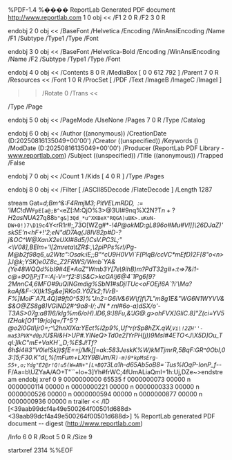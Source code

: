 %PDF-1.4
%���� ReportLab Generated PDF document http://www.reportlab.com
1 0 obj
<<
/F1 2 0 R /F2 3 0 R
>>
endobj
2 0 obj
<<
/BaseFont /Helvetica /Encoding /WinAnsiEncoding /Name /F1 /Subtype /Type1 /Type /Font
>>
endobj
3 0 obj
<<
/BaseFont /Helvetica-Bold /Encoding /WinAnsiEncoding /Name /F2 /Subtype /Type1 /Type /Font
>>
endobj
4 0 obj
<<
/Contents 8 0 R /MediaBox [ 0 0 612 792 ] /Parent 7 0 R /Resources <<
/Font 1 0 R /ProcSet [ /PDF /Text /ImageB /ImageC /ImageI ]
>> /Rotate 0 /Trans <<

>> 
  /Type /Page
>>
endobj
5 0 obj
<<
/PageMode /UseNone /Pages 7 0 R /Type /Catalog
>>
endobj
6 0 obj
<<
/Author (\(anonymous\)) /CreationDate (D:20250816135049+00'00') /Creator (\(unspecified\)) /Keywords () /ModDate (D:20250816135049+00'00') /Producer (ReportLab PDF Library - www.reportlab.com) 
  /Subject (\(unspecified\)) /Title (\(anonymous\)) /Trapped /False
>>
endobj
7 0 obj
<<
/Count 1 /Kids [ 4 0 R ] /Type /Pages
>>
endobj
8 0 obj
<<
/Filter [ /ASCII85Decode /FlateDecode ] /Length 1287
>>
stream
Gat=*d;Bm^&:F4Rm$jM3;PitVELmRDD,:='iM$C*!dW`FpE[a@;B^<`eZ[:M:QjO%3>@3Ul#9nq%X2N?T$n+?H2asNUA$27q88`b"g&]3Qd_*u^XKBeX"RQGA)uBK>.uKuN-DW+0!)7\D19c`4Y<rR1r#;,73O[WZg#*-_!4P@okMD:gL896o#Mu#Vl]]\26DJaZ)'skSE'*n<hF+!'2;eN"dD7Aq(J8IV82p#D-?j&OC^W@XanX2*eUXI\#8d5/)CsV.PC3L;"<\V08],BElm+'l[2mreta\tZR$:,\2piPPs%r!/Pg-M@b2f98q6_u2Wtc":Osak:iE;;B"^cU9H0VVi`F[PlqB/ccVC*mEfD)2F[8"o<n>]J@k;YSK)e0Z8c_Z2FRWS/Wmb`YA&(Ye48WQQd%bI9#4E*AaZ"Wmb3Y[7e\9ihB)m?PdT32g#+:t=>7&i1-c@+9O]jP;jT=:Aj-V=^f2:8\S&C>kcGA!j6@4`1Pg6[9?2MnnC4,6MFO#9uQlNGmdig%SbN1#sDjITUc<oFOEj!6A`?i'\Ma?kaAf&F-:XI)k1Sg&e]RKoG.Y0Zk2;1VrB-F%]MoiF`A7L4Q]#9ft0^53)%"Jn2=G6iV&6W\f]f\7L"m8g1E&"WG6N1WYVV&$&O@ZS8g8)VGlND2#^9a8-I$/;JN*rnl%2as(44:%md='q:i*=TbW6+K[JQ:e;>/s3d6%Z_rQq"jc]V1*,-WMlq[]1,,!Q/?r5BrE\\f6'DPLV6Z6)<Y=TR2[3^;0o3o;nc00>JYUVpHS,$#6o-a)dSX/o'-T3AS>07g:a81)6/klg%m6/oH).lD6,9:]8Fu,&'JG@.g>ohFVX]GliC.8]"Z(ci=YV5IZHak[O1\"19rjo)q=/T^5'?@o2i0GtI\jr0=;^\2hnXIXa:YEct%I2p9%,Uf^r(rSp8hZX.qW,`Vi\!2ZH''-ma$3PVK*d0pJ`*U$Ri&H>UP#.YINeQ>Td0e2]YrPH[j))9MsI#4ETO<J\X5D]Ou_Tql:]lkC"mE+VaKH`_D;%E$J!Tf?6h$i4#3"V0le!Sk))$fE==j/Mk[[=ak:583JeskK%W)kMTjmrR,5BqF:GR^0ObI,03:]5;F30.K"d(,%[mFum+LXtY9BiJm/R`)-m)0*kpMsErg-S5+,o;Ydg"E2@r!Q!u5(W=AN+"[L+BQ7`3La1h-d65Ab5o*B8=`Tus%IOqP-IonP_f_--F/Aa=b\UZYaA/AO+T"``+lo+3]Yh#frWC;4fUmALiaQmI+1h:Uj,DZe~>endstream
endobj
xref
0 9
0000000000 65535 f 
0000000073 00000 n 
0000000114 00000 n 
0000000221 00000 n 
0000000333 00000 n 
0000000526 00000 n 
0000000594 00000 n 
0000000877 00000 n 
0000000936 00000 n 
trailer
<<
/ID 
[<39aab99dcf4a49e500264f00501d688d><39aab99dcf4a49e500264f00501d688d>]
% ReportLab generated PDF document -- digest (http://www.reportlab.com)

/Info 6 0 R
/Root 5 0 R
/Size 9
>>
startxref
2314
%%EOF
